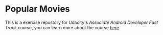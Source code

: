 # Popular Movies

This is a exercise repostory for Udacity's *Associate Android Developer Fast Track* course, you can
learn more about the course [here](https://www.udacity.com/course/associate-android-developer-fast-track--nd818)
